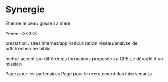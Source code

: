 # Synergie

Etienne le beau gosse sa mere

Yeeee <3<3<3

prestation : sites internet/appli/sécurisation réseau/analyse de pdts/recherche biblio

mettre accent sur différentes formations proposées a CPE
Le déroulé d'un mission


Page pour les partenaires 
Page pour le recrutement des intervenants
